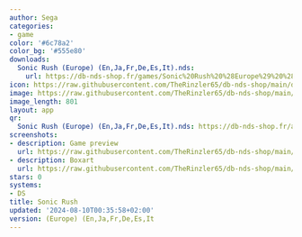 ```yaml
---
author: Sega
categories:
- game
color: '#6c78a2'
color_bg: '#555e80'
downloads:
  Sonic Rush (Europe) (En,Ja,Fr,De,Es,It).nds:
    url: https://db-nds-shop.fr/games/Sonic%20Rush%20%28Europe%29%20%28En%2CJa%2CFr%2CDe%2CEs%2CIt%29.nds
icon: https://raw.githubusercontent.com/TheRinzler65/db-nds-shop/main/docs/assets/images/icons/sonicrush.png
image: https://raw.githubusercontent.com/TheRinzler65/db-nds-shop/main/docs/assets/images/icons/sonicrush.png
image_length: 801
layout: app
qr:
  Sonic Rush (Europe) (En,Ja,Fr,De,Es,It).nds: https://db-nds-shop.fr/assets/images/qr/sonic-rush-europe-enjafrdeesit-nds.png
screenshots:
- description: Game preview
  url: https://raw.githubusercontent.com/TheRinzler65/db-nds-shop/main/docs/assets/images/screenshots/sonicrush/sonicrush.png
- description: Boxart
  url: https://raw.githubusercontent.com/TheRinzler65/db-nds-shop/main/docs/assets/images/boxart/Sonic%20Rush%20(Europe)%20(En%2CJa%2CFr%2CDe%2CEs%2CIt).nds.png
stars: 0
systems:
- DS
title: Sonic Rush
updated: '2024-08-10T00:35:58+02:00'
version: (Europe) (En,Ja,Fr,De,Es,It
---
```


